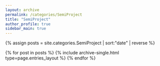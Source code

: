 ```yaml
---
layout: archive
permalink: /categories/SemiProject
title: "SemiProject"
author_profile: true
sidebar_main: true
---
```


{% assign posts = site.categories.SemiProject | sort:"date" | reverse %}

{% for post in posts %}
  {% include archive-single.html type=page.entries_layout %}
{% endfor %}
